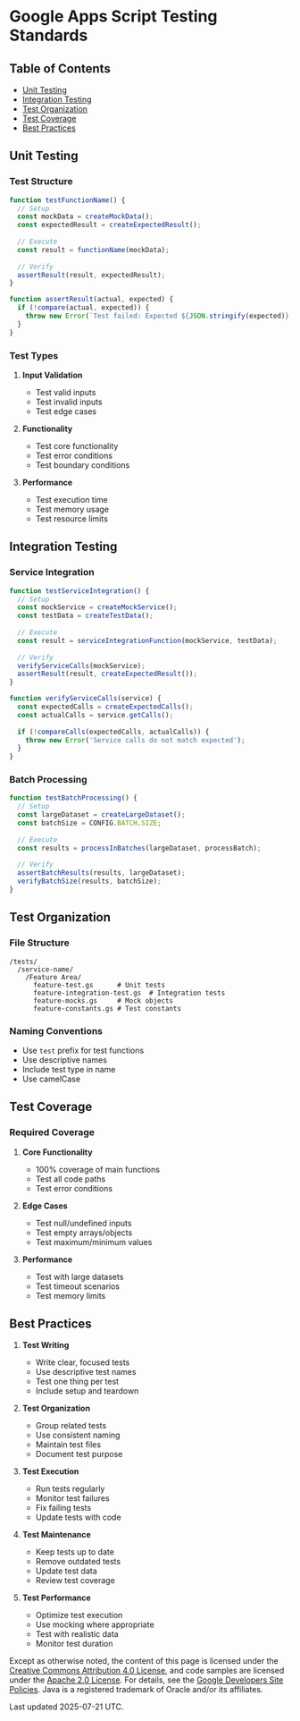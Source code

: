# Google Apps Script Testing Standards

## Table of Contents

- [Unit Testing](#unit-testing)
- [Integration Testing](#integration-testing)
- [Test Organization](#test-organization)
- [Test Coverage](#test-coverage)
- [Best Practices](#best-practices)

## Unit Testing

### Test Structure

```javascript
function testFunctionName() {
  // Setup
  const mockData = createMockData();
  const expectedResult = createExpectedResult();
  
  // Execute
  const result = functionName(mockData);
  
  // Verify
  assertResult(result, expectedResult);
}

function assertResult(actual, expected) {
  if (!compare(actual, expected)) {
    throw new Error(`Test failed: Expected ${JSON.stringify(expected)}, got ${JSON.stringify(actual)}`);
  }
}
```

### Test Types

1. **Input Validation**
   - Test valid inputs
   - Test invalid inputs
   - Test edge cases

2. **Functionality**
   - Test core functionality
   - Test error conditions
   - Test boundary conditions

3. **Performance**
   - Test execution time
   - Test memory usage
   - Test resource limits

## Integration Testing

### Service Integration

```javascript
function testServiceIntegration() {
  // Setup
  const mockService = createMockService();
  const testData = createTestData();
  
  // Execute
  const result = serviceIntegrationFunction(mockService, testData);
  
  // Verify
  verifyServiceCalls(mockService);
  assertResult(result, createExpectedResult());
}

function verifyServiceCalls(service) {
  const expectedCalls = createExpectedCalls();
  const actualCalls = service.getCalls();
  
  if (!compareCalls(expectedCalls, actualCalls)) {
    throw new Error('Service calls do not match expected');
  }
}
```

### Batch Processing

```javascript
function testBatchProcessing() {
  // Setup
  const largeDataset = createLargeDataset();
  const batchSize = CONFIG.BATCH.SIZE;
  
  // Execute
  const results = processInBatches(largeDataset, processBatch);
  
  // Verify
  assertBatchResults(results, largeDataset);
  verifyBatchSize(results, batchSize);
}
```

## Test Organization

### File Structure

```
/tests/
  /service-name/
    /Feature Area/
      feature-test.gs      # Unit tests
      feature-integration-test.gs  # Integration tests
      feature-mocks.gs     # Mock objects
      feature-constants.gs # Test constants
```

### Naming Conventions

- Use `test` prefix for test functions
- Use descriptive names
- Include test type in name
- Use camelCase

## Test Coverage

### Required Coverage

1. **Core Functionality**
   - 100% coverage of main functions
   - Test all code paths
   - Test error conditions

2. **Edge Cases**
   - Test null/undefined inputs
   - Test empty arrays/objects
   - Test maximum/minimum values

3. **Performance**
   - Test with large datasets
   - Test timeout scenarios
   - Test memory limits

## Best Practices

1. **Test Writing**
   - Write clear, focused tests
   - Use descriptive test names
   - Test one thing per test
   - Include setup and teardown

2. **Test Organization**
   - Group related tests
   - Use consistent naming
   - Maintain test files
   - Document test purpose

3. **Test Execution**
   - Run tests regularly
   - Monitor test failures
   - Fix failing tests
   - Update tests with code

4. **Test Maintenance**
   - Keep tests up to date
   - Remove outdated tests
   - Update test data
   - Review test coverage

5. **Test Performance**
   - Optimize test execution
   - Use mocking where appropriate
   - Test with realistic data
   - Monitor test duration

Except as otherwise noted, the content of this page is licensed under the [Creative Commons Attribution 4.0 License](https://creativecommons.org/licenses/by/4.0/), and code samples are licensed under the [Apache 2.0 License](https://www.apache.org/licenses/LICENSE-2.0). For details, see the [Google Developers Site Policies](https://developers.google.com/site-policies). Java is a registered trademark of Oracle and/or its affiliates.

Last updated 2025-07-21 UTC.
